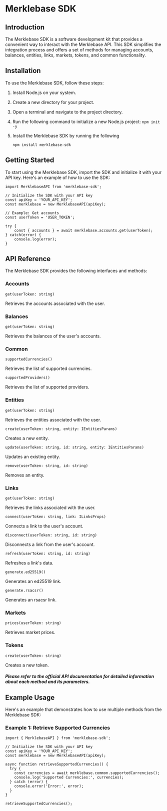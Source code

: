 # Merklebase SDK

## Introduction

The Merklebase SDK is a software development kit that provides a convenient way to interact with the Merklebase API. This SDK simplifies the integration process and offers a set of methods for managing accounts, balances, entities, links, markets, tokens, and common functionality.

## Installation

To use the Merklebase SDK, follow these steps:

1. Install Node.js on your system.
2. Create a new directory for your project.
3. Open a terminal and navigate to the project directory.
4. Run the following command to initialize a new Node.js project:
   `npm init -y`

5. Install the Merklebase SDK by running the following

   `npm install merklebase-sdk`

## Getting Started

To start using the Merklebase SDK, import the SDK and initialize it with your API key. Here's an example of how to use the SDK:

```
import MerklebaseAPI from 'merklebase-sdk';

// Initialize the SDK with your API key
const apiKey = 'YOUR_API_KEY';
const merklebase = new MerklebaseAPI(apiKey);

// Example: Get accounts
const userToken = 'USER_TOKEN';

try {
    const { accounts } = await merklebase.accounts.get(userToken);
} catch(error) {
    console.log(error);
}

```

## API Reference

The Merklebase SDK provides the following interfaces and methods:

### Accounts

`get(userToken: string)`

Retrieves the accounts associated with the user.

### Balances

`get(userToken: string)`

Retrieves the balances of the user's accounts.

### Common

`supportedCurrencies()`

Retrieves the list of supported currencies.

`supportedProviders()`

Retrieves the list of supported providers.

### Entities

`get(userToken: string)`

Retrieves the entities associated with the user.

`create(userToken: string, entity: IEntitiesParams)`

Creates a new entity.

`update(userToken: string, id: string, entity: IEntitiesParams)`

Updates an existing entity.

`remove(userToken: string, id: string)`

Removes an entity.

### Links

`get(userToken: string)`

Retrieves the links associated with the user.

`connect(userToken: string, link: ILinksProps)`

Connects a link to the user's account.

`disconnect(userToken: string, id: string)`

Disconnects a link from the user's account.

`refresh(userToken: string, id: string)`

Refreshes a link's data.

`generate.ed25519()`

Generates an ed25519 link.

`generate.rsacsr()`

Generates an rsacsr link.

### Markets

`prices(userToken: string)`

Retrieves market prices.

### Tokens

`create(userToken: string)`

Creates a new token.

##### Please refer to the official API documentation for detailed information about each method and its parameters.

## Example Usage

Here's an example that demonstrates how to use multiple methods from the Merklebase SDK:

### Example 1: Retrieve Supported Currencies

```
import { MerklebaseAPI } from 'merklebase-sdk';

// Initialize the SDK with your API key
const apiKey = 'YOUR_API_KEY';
const merklebase = new MerklebaseAPI(apiKey);

async function retrieveSupportedCurrencies() {
  try {
    const currencies = await merklebase.common.supportedCurrencies();
    console.log('Supported Currencies:', currencies);
  } catch (error) {
    console.error('Error:', error);
  }
}

retrieveSupportedCurrencies();
```
